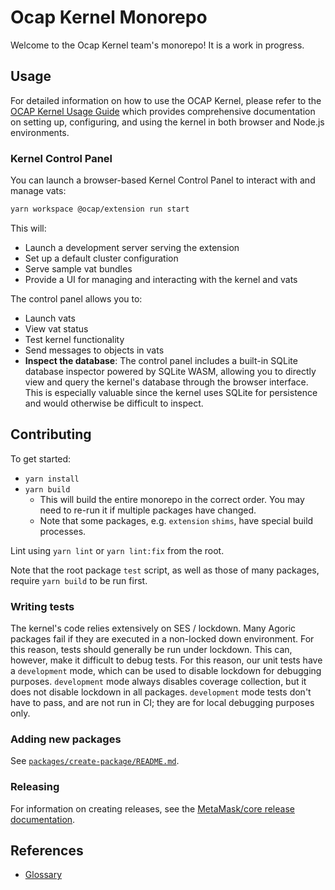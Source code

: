# Ocap Kernel Monorepo

Welcome to the Ocap Kernel team's monorepo! It is a work in progress.

## Usage

For detailed information on how to use the OCAP Kernel, please refer to the [OCAP Kernel Usage Guide](docs/usage.md) which provides comprehensive documentation on setting up, configuring, and using the kernel in both browser and Node.js environments.

### Kernel Control Panel

You can launch a browser-based Kernel Control Panel to interact with and manage vats:

```bash
yarn workspace @ocap/extension run start
```

This will:

- Launch a development server serving the extension
- Set up a default cluster configuration
- Serve sample vat bundles
- Provide a UI for managing and interacting with the kernel and vats

The control panel allows you to:

- Launch vats
- View vat status
- Test kernel functionality
- Send messages to objects in vats
- **Inspect the database**: The control panel includes a built-in SQLite database inspector powered by SQLite WASM, allowing you to directly view and query the kernel's database through the browser interface. This is especially valuable since the kernel uses SQLite for persistence and would otherwise be difficult to inspect.

## Contributing

To get started:

- `yarn install`
- `yarn build`
  - This will build the entire monorepo in the correct order.
    You may need to re-run it if multiple packages have changed.
  - Note that some packages, e.g. `extension` `shims`, have special build processes.

Lint using `yarn lint` or `yarn lint:fix` from the root.

Note that the root package `test` script, as well as those of many packages, require
`yarn build` to be run first.

### Writing tests

The kernel's code relies extensively on SES / lockdown. Many Agoric packages fail if
they are executed in a non-locked down environment. For this reason, tests should
generally be run under lockdown. This can, however, make it difficult to debug tests.
For this reason, our unit tests have a `development` mode, which can be used to
disable lockdown for debugging purposes. `development` mode always disables coverage
collection, but it does not disable lockdown in all packages. `development` mode
tests don't have to pass, and are not run in CI; they are for local debugging
purposes only.

### Adding new packages

See [`packages/create-package/README.md`](packages/create-package/README.md).

### Releasing

For information on creating releases, see the [MetaMask/core release documentation](https://github.com/MetaMask/core/blob/main/docs/contributing.md#releasing-changes).

## References

- [Glossary](./docs/glossary.md)
